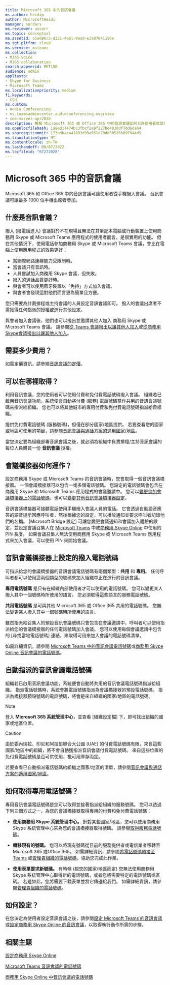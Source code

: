 ```yaml
---
title: Microsoft 365 中的音訊會議
ms.author: heidip
author: MicrosoftHeidi
manager: serdars
ms.reviewer: oscarr
ms.topic: conceptual
ms.assetid: a5a696c3-d321-4e61-9aad-e3a87041196e
ms.tgt.pltfrm: cloud
ms.service: msteams
ms.collection:
- M365-voice
- M365-collaboration
search.appverid: MET150
audience: admin
appliesto:
- Skype for Business
- Microsoft Teams
ms.localizationpriority: medium
f1.keywords:
- CSH
ms.custom:
- Audio Conferencing
- ms.teamsadmincenter.audioconferencing.overview
- seo-marvel-apr2020
description: 瞭解 Microsoft 365 或 Office 365 中的音訊會議如何允許使用者從其電話撥入會議。
ms.openlocfilehash: 1a8ed17474bc3fbcf2a9f227be4010df70d6da64
ms.sourcegitcommit: 173bdbaea41893d39a951d79d050526b897044d5
ms.translationtype: MT
ms.contentlocale: zh-TW
ms.lasthandoff: 08/07/2022
ms.locfileid: "67272028"
---
```

# <a name="audio-conferencing-in-microsoft-365"></a>Microsoft 365 中的音訊會議

Microsoft 365 和 Office 365 中的音訊會議可讓使用者從手機撥入會議。 音訊會議可讓最多 1000 位手機出席者參加。

## <a name="what-is-audio-conferencing"></a>什麼是音訊會議？

撥入 (撥電話進入) 會議對於不在現場且無法在其筆記本電腦或行動裝置上使用商務用 Skype 或 Microsoft Teams 應用程式的使用者而言，是很實用的功能。 但在其他情況下，使用電話參加商務用 Skype 或 Microsoft Teams 會議，會比在電腦上使用應用程式的效果更好：
  
- 當網際網路連線能力受限制時。
- 當會議只有音訊時。
- 人員嘗試加入商務用 Skype 會議，但失敗。
- 撥入的通話品質更好時。
- 與會者可以使用藍牙裝置以「免持」方式加入會議。
- 與會者會發現這對他們而言更為簡單且方便。

您只需要為計劃排程或主持會議的人員設定音訊會議即可。 撥入的會議出席者不需獲得任何指派的授權或進行其他設定。

與會者加入會議後，他們也可以撥出並邀請其他人加入 商務用 Skype 或 Microsoft Teams 會議。
請參閱[從 Teams 會議撥出以讓其他人加入](dialing-out-from-a-teams-meeting-so-other-people-can-join-it.md)或[從商務用 Skype會議撥出以讓其他人加入](/SkypeForBusiness/audio-conferencing-in-office-365/dialing-out-from-a-meeting-so-other-people-can-join-it)。

## <a name="what-does-it-cost"></a>需要多少費用？

如需定價資訊，請參閱[音訊會議的定價](https://go.microsoft.com/fwlink/?linkid=799762&clcid=0x409)。

## <a name="where-is-it-available"></a>可以在哪裡取得？

利用音訊會議，您的使用者可以使用付費和免付費電話號碼撥入會議。 組織若已啟用音訊會議功能，系統便會自動將付費 (服務) 電話號碼當作共用的音訊會議號碼來指派給組織。 您也可以將其他城市的專用付費和免付費電話號碼指派給貴組織。

提供免付費電話號碼 (服務號碼)，但僅在部分國家/地區提供。 若要查看您的國家或地區可使用的項目，請參閱[音訊會議與通話方案的適用國家/地區](country-and-region-availability-for-audio-conferencing-and-calling-plans/country-and-region-availability-for-audio-conferencing-and-calling-plans.md)。

當您決定要為組織部署音訊會議之後，就必須為組織中負責排程/主持音訊會議的每位人員購買一份 **音訊會議** 授權。

## <a name="how-do-conferencing-bridges-work"></a>會議橋接器如何運作？

設定商務用 Skype 或 Microsoft Teams 的音訊會議時，您會取得一個音訊會議橋接器。 一個會議橋接器可以包含一或多個電話號碼。 您設定的電話號碼會包含在商務用 Skype 和 Microsoft Teams 應用程式的會議邀請中。 您可以[變更您的會議橋接器上的電話號碼](change-the-phone-numbers-on-your-audio-conferencing-bridge.md)，也可以[變更其他音訊會議橋接器設定](change-the-settings-for-an-audio-conferencing-bridge.md)。

音訊會議橋接器可接聽電話使用手機撥入會議人員的電話。 它會透過自動語音應答的語音提示回應呼叫者，然後根據您的設定，可以播放通知並要求呼叫者記錄他們的名稱。 [Microsoft Bridge 設定] 可讓您變更會議通知和會議加入體驗的設定，並設定會議召集人在 [Microsoft Teams](set-the-pin-length-for-audio-conferencing-meetings-in-teams.md) 中或[商務用 Skype Online](/SkypeForBusiness/audio-conferencing-in-office-365/set-the-pin-length-for-audio-conferencing-meetings) 中使用的 PIN 長度。 如果會議召集人無法使用商務用 Skype 或 Microsoft Teams 應用程式來加入會議，可以使用 PIN 來開始會議。

## <a name="dial-in-phone-numbers-set-on-an-audio-conferencing-bridge"></a>音訊會議橋接器上設定的撥入電話號碼

可指派給您的會議橋接器的音訊會議電話號碼有兩個類型：**共用** 和 **專用**。 任何呼叫者都可以使用這兩個類型的號碼來加入組織中正在進行的音訊會議。
  
 **專用電話號碼** 是只有在組織內部使用者才可以使用的電話號碼。 您可以變更某人撥入其中一個號碼時所使用的語言。 您必須取得這些語言的服務電話號碼。
  
 **共用電話號碼** 是可與其他 Microsoft 365 或 Office 365 共用的電話號碼。 您無法變更某人撥入其中一個號碼時所使用的語言。
  
雖然指派給召集人的預設音訊會議號碼只會包含在會議邀請中，呼叫者可以使用指派給您的會議橋接器的任何電話號碼加入會議。 您可以使用每個會議邀請中包含的 [尋找當地電話號碼] 連結，來取得可用來加入會議的電話號碼清單。

如需詳細資訊，請參閱 [Microsoft Teams 中的音訊會議電話號碼](phone-numbers-for-audio-conferencing-in-teams.md)或[商務用 Skype Online 音訊會議的電話號碼](/SkypeForBusiness/audio-conferencing-in-office-365/phone-numbers-for-audio-conferencing)。

## <a name="automatically-assigned-audio-conferencing-phone-numbers"></a>自動指派的音訊會議電話號碼

組織若已啟用音訊會議功能，系統便會自動將共用的音訊會議電話號碼指派給組織。 指派電話號碼時，系統會將電話號碼指派為會議橋接器的預設電話號碼。 指派為橋接器預設號碼的電話號碼，將會是來自組織的國家/地區的電話號碼。

> [!NOTE]
> 登入 **Microsoft 365 系統管理中心**，並查看 [組織設定檔] 下，即可找出組織的國家或地區位置。

> [!CAUTION]
> 由於委內瑞拉、印尼和阿拉伯聯合大公國 (UAE) 的付費電話號碼有限，來自這些國家/地區中的組織，將不會自動獲指派音訊會議付費電話號碼。 來自這些位置的免付費電話號碼是否可供使用，視可用庫存而定。

若要查看已自動指派電話號碼給組織之國家/地區的清單，請參閱[音訊會議與通話方案的適用國家/地區](country-and-region-availability-for-audio-conferencing-and-calling-plans/country-and-region-availability-for-audio-conferencing-and-calling-plans.md)。

## <a name="how-do-you-get-dedicated-phone-numbers"></a>如何取得專用電話號碼？

專用音訊會議電話號碼是您可以取得並接著指派給組織的服務號碼。 您可以透過下列三個方式之一，為您的會議橋接器取得專用的付費和免付費電話號碼：

- **使用商務用 Skype 系統管理中心。** 針對某些國家/地區，您可以使用商務用 Skype 系統管理中心來為您的會議橋接器取得號碼。 請參閱[取得服務電話號碼](./getting-service-phone-numbers.md)。

- **轉移現有的號碼。** 您可以將現有號碼從目前的服務提供者或電信業者移轉至 Microsoft 365 或Office 365。 如需詳細資訊，請參閱[將電話號碼轉接至 Teams](phone-number-calling-plans/transfer-phone-numbers-to-teams.md) 或[管理貴組織的電話號碼](manage-phone-numbers-for-your-organization/manage-phone-numbers-for-your-organization.md)，協助您完成此作業。  
  
- **使用表單要求新號碼。** 有時候 (視您的國家/地區而定) 您無法使用商務用 Skype 系統管理中心取得新的電話號碼，或者您將需要特定的電話號碼或區碼。 若是如此，您將需要下載表單並將它傳送給我們。 如需詳細資訊，請參閱[管理貴組織的電話號碼](manage-phone-numbers-for-your-organization/manage-phone-numbers-for-your-organization.md)。

## <a name="how-do-you-set-it-up"></a>如何設定？

在您決定為使用者設定音訊會議之後，請參閱[設定 Microsoft Teams 的音訊會議](set-up-audio-conferencing-in-teams.md)或[設定商務用 Skype Online 的音訊會議](/SkypeForBusiness/audio-conferencing-in-office-365/set-up-audio-conferencing)，以取得執行動作所需的步驟。

## <a name="related-topics"></a>相關主題

[設定商務用 Skype Online](/SkypeForBusiness/set-up-skype-for-business-online/set-up-skype-for-business-online)
  
[Microsoft Teams 音訊會議的電話號碼](phone-numbers-for-audio-conferencing-in-teams.md)

[商務用 Skype Online 中音訊會議的電話號碼](/SkypeForBusiness/audio-conferencing-in-office-365/phone-numbers-for-audio-conferencing)
